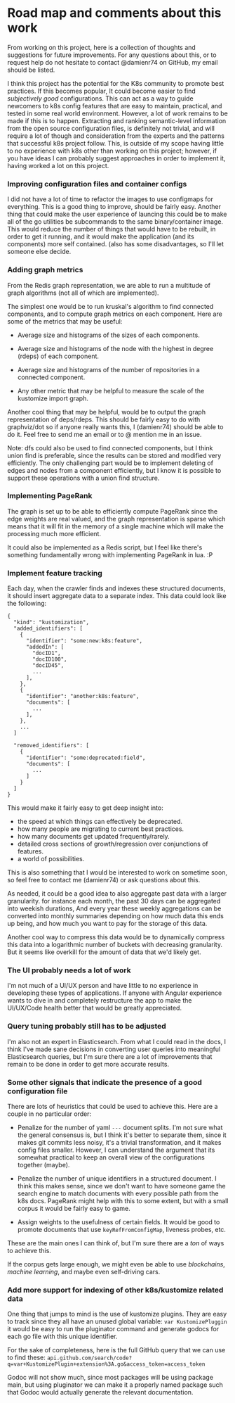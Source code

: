 # Road map and comments about this work

From working on this project, here is a collection of thoughts and suggestions
for future improvements. For any questions about this, or to request help do
not hesitate to contact @damienr74 on GitHub, my email should be listed.

I think this project has the potential for the K8s community to promote best
practices. If this becomes popular, It could become easier to find
*subjectively good* configurations. This can act as a way to guide newcomers
to k8s config features that are easy to maintain, practical, and tested in some
real world environment. However, a lot of work remains to be made if this is
to happen. Extracting and ranking semantic-level information from the open
source configuration files, is definitely not trivial, and will require a lot of
though and consideration from the experts and the patterns that successful k8s
project follow. This, is outside of my scope having little to no experience with
k8s other than working on this project; however, if you have ideas I can
probably suggest approaches in order to implement it, having worked a lot on
this project.

### Improving configuration files and container configs
I did not have a lot of time to refactor the images to use configmaps for
everything. This is a good thing to improve, should be fairly easy. Another
thing that could make the user experience of launcing this could be to make all
of the go utilities be subcommands to the same binary/container image. This
would reduce the number of things that would have to be rebuilt, in order to get
it running, and it would make the application (and its components) more self
contained. (also has some disadvantages, so I'll let someone else decide.

### Adding graph metrics
From the Redis graph representation, we are able to run a multitude of graph
algorithms (not all of which are implemented).

The simplest one would be to run kruskal's algorithm to find connected
components, and to compute graph metrics on each component. Here are some of the
metrics that may be useful:

+ Average size and histograms of the sizes of each components.

+ Average size and histograms of the node with the highest in degree (rdeps) of
  each component.

+ Average size and histograms of the number of repositories in a connected
  component.

+ Any other metric that may be helpful to measure the scale of the kustomize
  import graph.

Another cool thing that may be helpful, would be to output the graph
representation of deps/rdeps. This should be fairly easy to do with graphviz/dot
so if anyone really wants this, I (damienr74) should be able to do it. Feel free
to send me an email or to @ mention me in an issue.

Note: dfs could also be used to find connected components, but I think union
find is preferable, since the results can be stored and modified very
efficiently. The only challenging part would be to implement deleting of edges
and nodes from a component efficiently, but I know it is possible to support
these operations with a union find structure.

### Implementing PageRank
The graph is set up to be able to efficiently compute PageRank since the edge
weights are real valued, and the graph representation is sparse which means that
it will fit in the memory of a single machine which will make the processing
much more efficient.

It could also be implemented as a Redis script, but I feel like there's
something fundamentally wrong with implementing PageRank in lua. :P

### Implement feature tracking
Each day, when the crawler finds and indexes these structured documents,
it should insert aggregate data to a separate index. This data could look like the
following:

```
{
  "kind": "kustomization",
  "added_identifiers": [
    {
      "identifier": "some:new:k8s:feature",
      "addedIn": [
        "docID1",
        "docID100",
        "docID45",
        ...
      ],
    },
    {
      "identifier": "another:k8s:feature",
      "documents": [
        ...
      ],
    },
    ...
  ]

  "removed_identifiers": [
    {
      "identifier": "some:deprecated:field",
      "documents": [
        ...
      ]
    }
  ]
}
```

This would make it fairly easy to get deep insight into:
- the speed at which things can effectively be deprecated.
- how many people are migrating to current best practices.
- how many documents get updated frequently/rarely.
- detailed cross sections of growth/regression over conjunctions of features.
- a world of possibilities.

This is also something that I would be interested to work on sometime soon, so
feel free to contact me (damienr74) or ask questions about this.

As needed, it could be a good idea to also aggregate past data with a larger
granularity. for instance each month, the past 30 days can be aggregated into
weekish durations, And every year these weekly aggregations can be converted
into monthly summaries depending on how much data this ends up being, and how
much you want to pay for the storage of this data.

Another cool way to compress this data would be to dynamically compress this
data into a logarithmic number of buckets with decreasing granularity. But it
seems like overkill for the amount of data that we'd likely get.

### The UI probably needs a lot of work
I'm not much of a UI/UX person and have little to no experience in developing
these types of applications. If anyone with Angular experience wants to dive in
and completely restructure the app to make the UI/UX/Code health better that
would be greatly appreciated.

### Query tuning probably still has to be adjusted
I'm also not an expert in Elasticsearch. From what I could read in the docs,
I think I've made sane decisions in converting user queries into meaningful
Elasticsearch queries, but I'm sure there are a lot of improvements that remain
to be done in order to get more accurate results.


### Some other signals that indicate the presence of a good configuration file
There are lots of heuristics that could be used to achieve this. Here are a
couple in no particular order:

+ Penalize for the number of yaml `---` document splits. I'm not sure what the
  general consensus is, but I think it's better to separate them, since it
  makes git commits less noisy, it's a trivial transformation, and it makes
  config files smaller. However, I can understand the argument that its somewhat
  practical to keep an overall view of the configurations together (maybe).

+ Penalize the number of unique identifiers in a structured document. I think
  this makes sense, since we don't want to have someone game the search engine
  to match documents with every possible path from the k8s docs. PageRank might
  help with this to some extent, but with a small corpus it would be fairly easy
  to game.

+ Assign weights to the usefulness of certain fields. It would be good to
  promote documents that use `keyRefFromConfigMap`, liveness probes, etc.

These are the main ones I can think of, but I'm sure there are a *ton* of
ways to achieve this.

If the corpus gets large enough, we might even be able to use *blockchains*,
*machine learning*, and maybe even self-driving cars.

### Add more support for indexing of other k8s/kustomize related data
One thing that jumps to mind is the use of kustomize plugins. They are easy
to track since they all have an unused global variable: `var KustomizePluggin`
it would be easy to run the pluginator command and generate godocs for each
go file with this unique identifier.

For the sake of completeness, here is the full GitHub query that we can use to
find these:
`api.github.com/search/code?q=var+KustomizePlugin+extension%3A.go&access_token=access_token`

Godoc will not show much, since most packages will be using package main, but
using pluginator we can make it a properly named package such that Godoc would
actually generate the relevant documentation.
